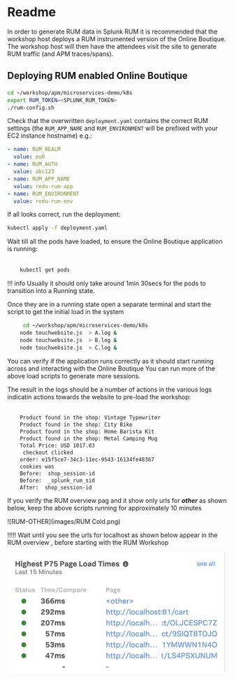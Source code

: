 # Readme

In order to generate RUM data in Splunk RUM it is recommended that the workshop host deploys a RUM instrumented version of the Online Boutique. The workshop host will then have the attendees visit the site to generate RUM traffic (and APM traces/spans).

## Deploying RUM enabled Online Boutique

```bash
cd ~/workshop/apm/microservices-demo/k8s
export RUM_TOKEN=<SPLUNK_RUM_TOKEN>
./rum-config.sh
```

Check that the overwritten `deployment.yaml` contains the correct RUM settings (the `RUM_APP_NAME` and `RUM_ENVIRONMENT` will be prefixed with your EC2 instance hostname) e.g.:

```yaml
- name: RUM_REALM
  value: eu0
- name: RUM_AUTH
  value: abc123
- name: RUM_APP_NAME
  value: redu-rum-app
- name: RUM_ENVIRONMENT
  value: redu-rum-env
```

If all looks correct, run the deployment:

```bash
kubectl apply -f deployment.yaml

```

Wait till all the pods have loaded, to ensure the Online Boutique application is running:

```bash

    kubectl get pods
```

!!! info
    Usually it should only take around 1min 30secs for the pods to transition into a Running state.

Once they are in a running state open a separate terminal  and start the script to get the initial load in the system


```bash
     cd ~/workshop/apm/microservices-demo/k8s
    node touchwebsite.js  > A.log &
    node touchwebsite.js  > B.log &
    node touchwebsite.js  > C.log & 
```
You can verify if the application runs correctly as it should start running across and interacting with the Online Boutique
You can run more of the above load scripts to generate more sessions.

The result  in the logs should be a number of actions in the various logs indicatin actions towards the website to pre-load the workshop:

```text

    Product found in the shop: Vintage Typewriter
    Product found in the shop: City Bike
    Product found in the shop: Home Barista Kit
    Product found in the shop: Metal Camping Mug
    Total Price: USD 1017.03
     checkout clicked
    order: e15f5ce7-34c3-11ec-9543-16134fe48367
    cookies was
    Before:  shop_session-id
    Before:  _splunk_rum_sid
    After:  shop_session-id

```    
If you verify the RUM  overview pag and it show only urls for ***other*** as shown below,
keep the above scripts running for approximately 10 minutes 

![RUM-OTHER](images/RUM Cold.png)

 !!!!! 
Wait until you see the urls for localhost  as shown below appear in the RUM overview ,  before starting with the RUM Workshop

![RUM-OTHER](images/RUM-Preload.png)
